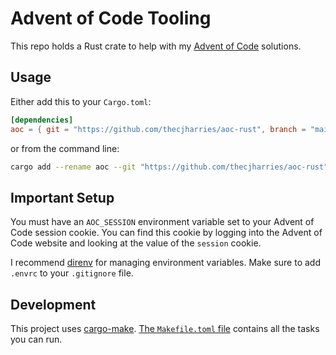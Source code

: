 # Advent of Code Tooling

This repo holds a Rust crate to help with my [Advent of Code](https://adventofcode.com/) solutions.

## Usage

Either add this to your `Cargo.toml`:

```toml
[dependencies]
aoc = { git = "https://github.com/thecjharries/aoc-rust", branch = "main" }
```

or from the command line:

```bash
cargo add --rename aoc --git "https://github.com/thecjharries/aoc-rust" --branch main
```

## Important Setup

You must have an `AOC_SESSION` environment variable set to your Advent of Code session cookie. You can find this cookie by logging into the Advent of Code website and looking at the value of the `session` cookie.

I recommend [direnv](https://direnv.net/) for managing environment variables. Make sure to add `.envrc` to your `.gitignore` file.

## Development

This project uses [cargo-make](https://github.com/sagiegurari/cargo-make). [The `Makefile.toml` file](./Makefile.toml) contains all the tasks you can run.

